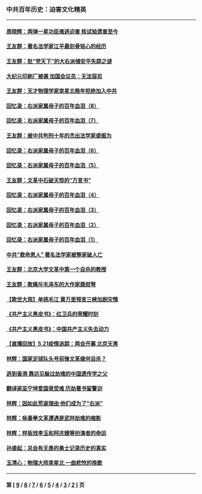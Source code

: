 ### 中共百年历史：迫害文化精英
---
#### [周晓辉：两弹一星功臣难逃迫害 核试验遗害至今](../../pages/nf1176111/n12974997.md?06020430) 
#### [王友群：著名法学家江平最刻骨铭心的经历](../../pages/nf1176111/n12970787.md?06020430) 
#### [王友群：批“党天下”的大右派储安平失踪之谜](../../pages/nf1176111/n12954229.md?06020430) 
#### [大纪元印刷厂被袭 加国会议员：无法容忍](../../pages/nf1176111/n12883028.md?06020430) 
#### [王友群：天才物理学家束星北晚年拒绝加入中共](../../pages/nf1176111/n12792913.md?06020430) 
#### [回忆录：右派家属母子的百年血泪（8）](../../pages/nf1176111/n12706196.md?06020430) 
#### [回忆录：右派家属母子的百年血泪（7）](../../pages/nf1176111/n12706191.md?06020430) 
#### [王友群：被中共判刑十年的杰出法学家盛振为](../../pages/nf1176111/n12706141.md?06020430) 
#### [回忆录：右派家属母子的百年血泪（6）](../../pages/nf1176111/n12698863.md?06020430) 
#### [回忆录：右派家属母子的百年血泪（5）](../../pages/nf1176111/n12692515.md?06020430) 
#### [王友群：文革中石破天惊的“万言书”](../../pages/nf1176111/n12690994.md?06020430) 
#### [回忆录：右派家属母子的百年血泪（4）](../../pages/nf1176111/n12686410.md?06020430) 
#### [回忆录：右派家属母子的百年血泪（3）](../../pages/nf1176111/n12683820.md?06020430) 
#### [回忆录：右派家属母子的百年血泪（2）](../../pages/nf1176111/n12679738.md?06020430) 
#### [回忆录：右派家属母子的百年血泪（1）](../../pages/nf1176111/n12678112.md?06020430) 
#### [中共“救命恩人” 著名法学家被整家破人亡](../../pages/nf1176111/n12658168.md?06020430) 
#### [王友群：北京大学文革中第一个自杀的教授](../../pages/nf1176111/n12632697.md?06020430) 
#### [王友群：敢痛斥毛泽东的大作家聂绀弩](../../pages/nf1176111/n12384788.md?06020430) 
#### [【欺世大观】单挑毛江 黄万里预言三峡加剧灾情](../../pages/nf1176111/n12357101.md?06020430) 
#### [《共产主义黑皮书》：红卫兵的荣耀时刻](../../pages/nf1176111/n12190329.md?06020430) 
#### [《共产主义黑皮书》：中国共产主义失去动力](../../pages/nf1176111/n12168749.md?06020430) 
#### [【直播回放】5.21疫情追踪：两会开幕 北京天黑](../../pages/nf1176111/n12126358.md?06020430) 
#### [林辉：国家足球队头号前锋文革缘何自杀？](../../pages/nf1176111/n11648921.md?06020430) 
#### [逃到香港 靠远见躲过劫难的中国遗传学之父](../../pages/nf1176111/n11535984.md?06020430) 
#### [翻译家巫宁坤爱国竟受难 历劫著书留警训](../../pages/nf1176111/n11478084.md?06020430) 
#### [林辉：因如此荒诞理由 他们成为了“右派”](../../pages/nf1176111/n11070799.md?06020430) 
#### [林辉：咏春拳文革遭遇是武林劫难的缩影](../../pages/nf1176111/n11042647.md?06020430) 
#### [林辉：样板戏李玉和阿庆嫂等扮演者的命运](../../pages/nf1176111/n11034634.md?06020430) 
#### [孙盛起：总会有无畏的勇士记录历史的真实](../../pages/nf1176111/n11027279.md?06020430) 
#### [玉清心：物理大师束星北 一曲悲怆的挽歌](../../pages/nf1176111/n11022591.md?06020430) 

---
#### 第 [ [9](./9.md?06020430) / [8](./8.md?06020430) / [7](./7.md?06020430) / [6](./6.md?06020430) / [5](./5.md?06020430) / [4](./4.md?06020430) / [3](./3.md?06020430) / [2](./2.md?06020430) ] 页
